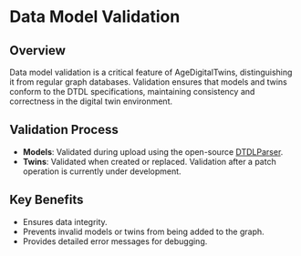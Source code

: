 # Data Model Validation

## Overview

Data model validation is a critical feature of AgeDigitalTwins, distinguishing it from regular graph databases. Validation ensures that models and twins conform to the DTDL specifications, maintaining consistency and correctness in the digital twin environment.

## Validation Process

- **Models**: Validated during upload using the open-source [DTDLParser](https://github.com/Azure/opendigitaltwins-dtdl).
- **Twins**: Validated when created or replaced. Validation after a patch operation is currently under development.

## Key Benefits

- Ensures data integrity.
- Prevents invalid models or twins from being added to the graph.
- Provides detailed error messages for debugging.
